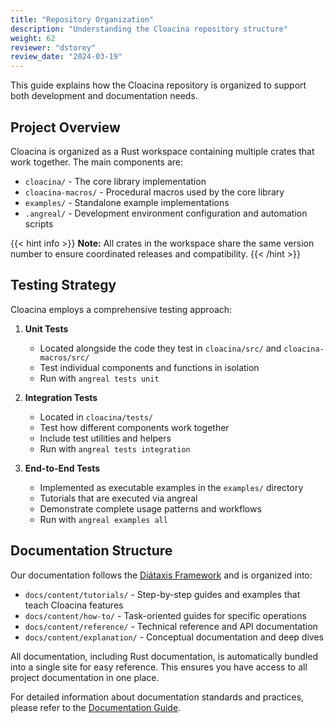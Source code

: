 ```yaml
---
title: "Repository Organization"
description: "Understanding the Cloacina repository structure"
weight: 62
reviewer: "dstorey"
review_date: "2024-03-19"
---
```



This guide explains how the Cloacina repository is organized to support both development and documentation needs.

## Project Overview

Cloacina is organized as a Rust workspace containing multiple crates that work together. The main components are:

- `cloacina/` - The core library implementation
- `cloacina-macros/` - Procedural macros used by the core library
- `examples/` - Standalone example implementations
- `.angreal/` - Development environment configuration and automation scripts

{{< hint info >}}
**Note:** All crates in the workspace share the same version number to ensure coordinated releases and compatibility.
{{< /hint >}}

## Testing Strategy

Cloacina employs a comprehensive testing approach:

1. **Unit Tests**
   - Located alongside the code they test in `cloacina/src/` and `cloacina-macros/src/`
   - Test individual components and functions in isolation
   - Run with `angreal tests unit`

2. **Integration Tests**
   - Located in `cloacina/tests/`
   - Test how different components work together
   - Include test utilities and helpers
   - Run with `angreal tests integration`

3. **End-to-End Tests**
   - Implemented as executable examples in the `examples/` directory
   - Tutorials that are executed via angreal
   - Demonstrate complete usage patterns and workflows
   - Run with `angreal examples all`


## Documentation Structure

Our documentation follows the [Diátaxis Framework](https://diataxis.fr/) and is organized into:
- `docs/content/tutorials/` - Step-by-step guides and examples that teach Cloacina features
- `docs/content/how-to/` - Task-oriented guides for specific operations
- `docs/content/reference/` - Technical reference and API documentation
- `docs/content/explanation/` - Conceptual documentation and deep dives

All documentation, including Rust documentation, is automatically bundled into a single site for easy reference. This ensures you have access to all project documentation in one place.

For detailed information about documentation standards and practices, please refer to the [Documentation Guide](./documentation.md).
